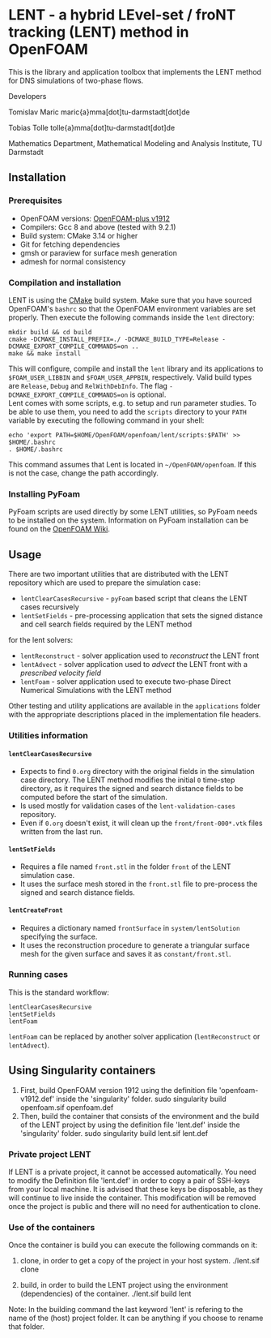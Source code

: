 # LENT - a hybrid LEvel-set / froNT tracking (LENT) method in OpenFOAM 

This is the library and application toolbox that implements the LENT method for DNS simulations of two-phase flows. 

Developers 

Tomislav Maric maric{a}mma[dot]tu-darmstadt[dot]de

Tobias Tolle tolle{a}mma[dot]tu-darmstadt[dot]de

Mathematics Department, Mathematical Modeling and Analysis Institute, TU Darmstadt

## Installation 

### Prerequisites

* OpenFOAM versions: [OpenFOAM-plus v1912](https://openfoam.com/releases/openfoam-v1912/)
* Compilers: Gcc 8 and above (tested with 9.2.1)
* Build system: CMake 3.14 or higher
* Git for fetching dependencies
* gmsh or paraview for surface mesh generation
* admesh for normal consistency 

### Compilation and installation

LENT is using the [CMake](https://cmake.org) build system.
Make sure that you have sourced OpenFOAM's `bashrc` so that the OpenFOAM environment variables are set properly.
Then execute the following commands inside the `lent` directory:
    
    mkdir build && cd build
    cmake -DCMAKE_INSTALL_PREFIX=./ -DCMAKE_BUILD_TYPE=Release -DCMAKE_EXPORT_COMPILE_COMMANDS=on ..
    make && make install

This will configure, compile and install the `lent` library
and its applications to `$FOAM_USER_LIBBIN` and `$FOAM_USER_APPBIN`, respectively.
Valid build types are `Release`, `Debug` and `RelWithDebInfo`. The flag
`-DCMAKE_EXPORT_COMPILE_COMMANDS=on` is optional.  
Lent comes with some scripts, e.g. to setup and run parameter studies. To be able to use them, you need to add the
`scripts` directory to your `PATH` variable by executing the following command in your shell:

    echo 'export PATH=$HOME/OpenFOAM/openfoam/lent/scripts:$PATH' >> $HOME/.bashrc
    . $HOME/.bashrc

This command assumes that Lent is located in `~/OpenFOAM/openfoam`. If this is not the case, change the path accordingly.

### Installing PyFoam 

PyFoam scripts are used directly by some LENT utilities, so PyFoam needs to be installed on the system. Information on PyFoam installation can be found on the [OpenFOAM Wiki](http://openfoamwiki.net/index.php/Contrib/PyFoam). 

## Usage

There are two important utilities that are distributed with the LENT repository which are used to prepare the simulation case:  

* `lentClearCasesRecursive` - `pyFoam` based script that cleans the LENT cases recursively
* `lentSetFields` - pre-processing application that sets the signed distance and cell search fields required by the LENT method

for the lent solvers:

* `lentReconstruct` - solver application used to *reconstruct* the LENT front 
* `lentAdvect` - solver application used to *advect* the LENT front with a *prescribed velocity field*
* `lentFoam` - solver application used to execute two-phase Direct Numerical Simulations with the LENT method

Other testing and utility applications are available in the `applications` folder with the appropriate descriptions placed in the implementation file headers. 

### Utilities information 

#### `lentClearCasesRecursive` 

* Expects to find `0.org` directory with the original fields in the simulation case directory. The LENT method modifies the initial `0` time-step directory, as it requires the signed and search distance fields to be computed before the start of the simulation. 
* Is used mostly for validation cases of the `lent-validation-cases` repository. 
* Even if `0.org` doesn't exist, it will clean up the `front/front-000*.vtk` files written from the last run. 

#### `lentSetFields` 

* Requires a file named `front.stl` in the folder `front` of the LENT simulation case. 
* It uses the surface mesh stored in the `front.stl` file to pre-process the signed and search distance fields. 

#### `lentCreateFront`

* Requires a dictionary named `frontSurface` in `system/lentSolution` specifying the surface.
* It uses the reconstruction procedure to generate a triangular surface mesh for the given surface
    and saves it as `constant/front.stl`.


### Running cases

This is the standard workflow: 

    lentClearCasesRecursive
    lentSetFields
    lentFoam 

`lentFoam` can be replaced by another solver application (`lentReconstruct` or `lentAdvect`).

## Using Singularity containers
1. First, build OpenFOAM version 1912 using the definition file 'openfoam-v1912.def' inside the 'singularity' folder.
    sudo singularity build openfoam.sif openfoam.def
2. Then, build the container that consists of the environment and the build of the LENT project by using the definition file 'lent.def' inside the 'singularity' folder.
    sudo singularity build lent.sif lent.def

### Private project LENT
If LENT is a private project, it cannot be accessed automatically. You need to modify the Definition file 'lent.def' in order to copy a pair of SSH-keys from your local
machine. It is advised that these keys be disposable, as they will continue to live inside the container. This modification will be removed once the project is public
and there will no need for authentication to clone.

### Use of the containers
Once the container is build you can execute the following commands on it:
1. clone, in order to get a copy of the project in your host system.
    ./lent.sif clone

2. build, in order to build the LENT project using the environment (dependencies) of the container.
   ./lent.sif build lent

Note: In the building command the last keyword 'lent' is refering to the name of the (host) project folder. It can be anything if you choose to rename that folder.
